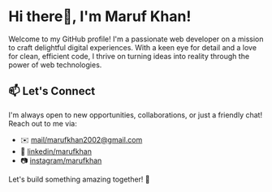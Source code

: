 # Hi there👋, I'm Maruf Khan!

Welcome to my GitHub profile! I'm a passionate web developer on a mission to craft delightful digital experiences. With a keen eye for detail and a love for clean, efficient code, I thrive on turning ideas into reality through the power of web technologies.

## 📫 Let's Connect

I'm always open to new opportunities, collaborations, or just a friendly chat! Reach out to me via:

- ✉️ [mail/marufkhan2002@gmail.com](mailto:marufkhan2002@gmail.com)
- 🔗 [linkedin/marufkhan](https://www.linkedin.com/in/marufk21)
- 📷 [instagram/marufkhan](https://www.instagram.com/marufique/?igshid=1mdkhzjuv9i51)

Let's build something amazing together! 🚀
